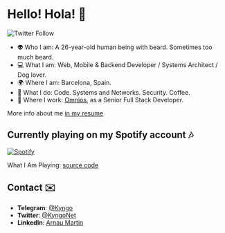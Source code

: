 # Hello! Hola! 👋

![Twitter Follow](https://img.shields.io/twitter/follow/kyngonet?label=Follow%20me&style=social)

- 👽 Who I am: A 26-year-old human being with beard. Sometimes too much beard.
- 💻 What I am: Web, Mobile & Backend Developer / Systems Architect / Dog lover.
- 🌍 Where I am: Barcelona, Spain.
- 🤔 What I do: Code. Systems and Networks. Security. Coffee.
- 🏢 Where I work: [Omnios](https://omnios.ai), as a Senior Full Stack Developer.

More info about me [in my resume](https://github.com/Kyngo/Resume/releases/latest)

## Currently playing on my Spotify account 🎶

[![Spotify](http://prometheus.kyngo.net:38150/play?v=1)](https://open.spotify.com/user/arno-kun)

What I Am Playing: [source code](https://github.com/Kyngo/WhatIAmPlaying)

## Contact ✉️

- **Telegram**: [@Kyngo](https://t.me/kyngo)
- **Twitter**: [@KyngoNet](https://twitter.com/kyngonet)
- **LinkedIn**: [Arnau Martin](https://www.linkedin.com/in/arnaumartin/)
